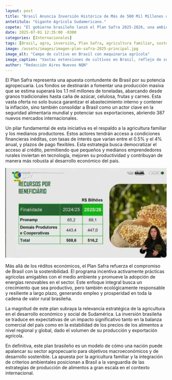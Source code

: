```yaml
---
layout: post
title: "Brasil Anuncia Inversión Histórica de Más de 500 Mil Millones de Reales para su Agro."
antetitulo: "Gigante Agrícola Sudamericano."
copete: "El gobierno brasileño lanzó el Plan Safra 2025-2026, una ambiciosa estrategia de financiamiento que inyectará 516.2 mil millones de reales en el sector rural. Con el objetivo de asegurar 'súper cosechas' y fortalecer la economía, este programa prioriza a la agricultura familiar y los medianos productores, ofreciendo tasas de interés reducidas y plazos de pago extendidos."
date: 2025-07-01 12:35:00 -0300
categories: [Internacionales]
tags: [Brasil, agro, inversión, Plan Safra, agricultura familiar, sostenibilidad, economía, exportaciones]
image: /assets/images/imagen-plan-safra-2025-principal.jpg
image_alt: "Campo de cultivo en Brasil con maquinaria agrícola"
image_caption: "Vastas extensiones de cultivos en Brasil, reflejo de su potencia agrícola."
author: "Redacción Aires Nuevos NQN"
---
```


El Plan Safra representa una apuesta contundente de Brasil por su potencia agropecuaria. Los fondos se destinarán a fomentar una producción masiva que se estima superará los 1.1 mil millones de toneladas, abarcando desde granos tradicionales hasta caña de azúcar, celulosa, frutas y carnes. Esta vasta oferta no solo busca garantizar el abastecimiento interno y contener la inflación, sino también consolidar a Brasil como un actor clave en la seguridad alimentaria mundial y potenciar sus exportaciones, abriendo 387 nuevos mercados internacionales.

Un pilar fundamental de esta iniciativa es el respaldo a la agricultura familiar y los medianos productores. Estos actores tendrán acceso a condiciones financieras inéditas, con tasas de interés que varían entre el 0.5% y el 4% anual, y plazos de pago flexibles. Esta estrategia busca democratizar el acceso al crédito, permitiendo que pequeños y medianos emprendedores rurales inviertan en tecnología, mejoren su productividad y contribuyan de manera más robusta al desarrollo económico del país.

![Agricultor familiar brasileño trabajando en su campo](/assets/images/plan-safra-imegen-segundaria..jpg)


Más allá de los réditos económicos, el Plan Safra refuerza el compromiso de Brasil con la sostenibilidad. El programa incentiva activamente prácticas agrícolas amigables con el medio ambiente y promueve la adopción de energías renovables en el sector. Este enfoque integral busca un crecimiento que sea productivo, pero también ecológicamente responsable y resiliente a largo plazo, generando empleo y prosperidad en toda la cadena de valor rural brasileña.

La magnitud de este plan subraya la relevancia estratégica de la agricultura en el desarrollo económico y social de Sudamérica. La inversión brasileña se traduce en expectativas de un impacto significativo tanto en la balanza comercial del país como en la estabilidad de los precios de los alimentos a nivel regional y global, dado el volumen de su producción y exportación agrícola.

En definitiva, este plan brasileño es un modelo de cómo una nación puede apalancar su sector agropecuario para objetivos macroeconómicos y de desarrollo sostenible. La apuesta por la agricultura familiar y la integración de criterios ambientales posicionan a Brasil a la vanguardia de las estrategias de producción de alimentos a gran escala en el contexto internacional.